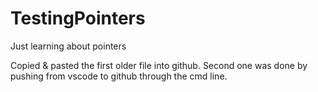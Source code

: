 # TestingPointers
Just learning about pointers

Copied & pasted the first older file into github.
Second one was done by pushing from vscode to github through the cmd line.
